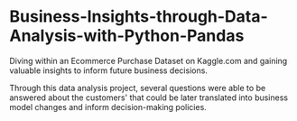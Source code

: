 # Business-Insights-through-Data-Analysis-with-Python-Pandas
Diving within an Ecommerce Purchase Dataset on Kaggle.com and gaining valuable insights to inform future business decisions.

Through this data analysis project, several questions were able to be answered about the customers' that could be later translated into business model changes and inform decision-making policies.
